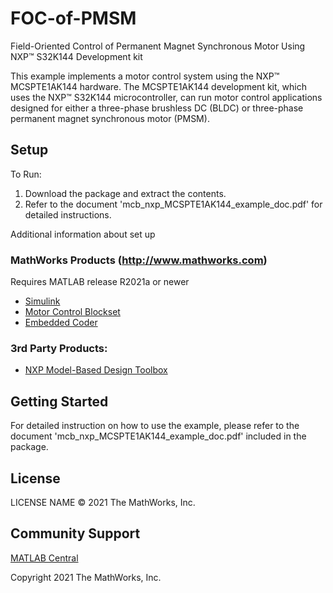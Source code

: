 # FOC-of-PMSM
Field-Oriented Control of Permanent Magnet Synchronous Motor Using NXP™ S32K144 Development kit

This example implements a motor control system using the NXP™ MCSPTE1AK144 hardware. The MCSPTE1AK144 development kit, which uses the NXP™ S32K144 microcontroller, can run motor control applications designed for either a three-phase brushless DC (BLDC) or three-phase permanent magnet synchronous motor (PMSM).


## Setup 
To Run:
1. Download the package and extract the contents.
2. Refer to the document 'mcb_nxp_MCSPTE1AK144_example_doc.pdf' for detailed instructions.

Additional information about set up

### MathWorks Products (http://www.mathworks.com)

Requires MATLAB release R2021a or newer
- [Simulink](https://www.mathworks.com/products/simulink.html)
- [Motor Control Blockset](https://www.mathworks.com/products/motor-control.html)
- [Embedded Coder](https://www.mathworks.com/products/embedded-coder.html)

### 3rd Party Products:

- [NXP Model-Based Design Toolbox](https://www.mathworks.com/matlabcentral/fileexchange/64740-nxp-support-package-s32k1xx)

## Getting Started 
For detailed instruction on how to use the example, please refer to the document 'mcb_nxp_MCSPTE1AK144_example_doc.pdf' included in the package.


## License
LICENSE NAME © 2021 The MathWorks, Inc.


## Community Support
[MATLAB Central](https://www.mathworks.com/matlabcentral)

Copyright 2021 The MathWorks, Inc.
